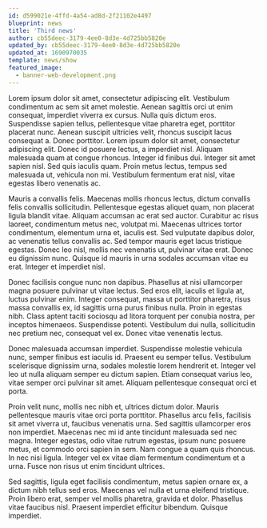 ```yaml
---
id: d599021e-4ffd-4a54-ad8d-2f21102e4497
blueprint: news
title: 'Third news'
author: cb55deec-3179-4ee0-8d3e-4d725bb5820e
updated_by: cb55deec-3179-4ee0-8d3e-4d725bb5820e
updated_at: 1690970035
template: news/show
featured_image:
  - banner-web-development.png
---
```

Lorem ipsum dolor sit amet, consectetur adipiscing elit. Vestibulum condimentum ac sem sit amet molestie. Aenean sagittis orci ut enim consequat, imperdiet viverra ex cursus. Nulla quis dictum eros. Suspendisse sapien tellus, pellentesque vitae pharetra eget, porttitor placerat nunc. Aenean suscipit ultricies velit, rhoncus suscipit lacus consequat a. Donec porttitor.
Lorem ipsum dolor sit amet, consectetur adipiscing elit. Donec id posuere lectus, a imperdiet nisl. Aliquam malesuada quam at congue rhoncus. Integer id finibus dui. Integer sit amet sapien nisl. Sed quis iaculis quam. Proin metus lectus, tempus sed malesuada ut, vehicula non mi. Vestibulum fermentum erat nisl, vitae egestas libero venenatis ac.

Mauris a convallis felis. Maecenas mollis rhoncus lectus, dictum convallis felis convallis sollicitudin. Pellentesque egestas aliquet quam, non placerat ligula blandit vitae. Aliquam accumsan ac erat sed auctor. Curabitur ac risus laoreet, condimentum metus nec, volutpat mi. Maecenas ultrices tortor condimentum, elementum urna et, iaculis est. Sed vulputate dapibus dolor, ac venenatis tellus convallis ac. Sed tempor mauris eget lacus tristique egestas. Donec leo nisl, mollis nec venenatis ut, pulvinar vitae erat. Donec eu dignissim nunc. Quisque id mauris in urna sodales accumsan vitae eu erat. Integer et imperdiet nisl.

Donec facilisis congue nunc non dapibus. Phasellus at nisi ullamcorper magna posuere pulvinar ut vitae lectus. Sed eros elit, iaculis et ligula at, luctus pulvinar enim. Integer consequat, massa ut porttitor pharetra, risus massa convallis ex, id sagittis urna purus finibus nulla. Proin in egestas nibh. Class aptent taciti sociosqu ad litora torquent per conubia nostra, per inceptos himenaeos. Suspendisse potenti. Vestibulum dui nulla, sollicitudin nec pretium nec, consequat vel ex. Donec vitae venenatis lectus.

Donec malesuada accumsan imperdiet. Suspendisse molestie vehicula nunc, semper finibus est iaculis id. Praesent eu semper tellus. Vestibulum scelerisque dignissim urna, sodales molestie lorem hendrerit et. Integer vel leo ut nulla aliquam semper eu dictum sapien. Etiam consequat varius leo, vitae semper orci pulvinar sit amet. Aliquam pellentesque consequat orci et porta.

Proin velit nunc, mollis nec nibh et, ultrices dictum dolor. Mauris pellentesque mauris vitae orci porta porttitor. Phasellus arcu felis, facilisis sit amet viverra ut, faucibus venenatis urna. Sed sagittis ullamcorper eros non imperdiet. Maecenas nec mi id ante tincidunt malesuada sed nec magna. Integer egestas, odio vitae rutrum egestas, ipsum nunc posuere metus, et commodo orci sapien in sem. Nam congue a quam quis rhoncus. In nec nisi ligula. Integer vel ex vitae diam fermentum condimentum et a urna. Fusce non risus ut enim tincidunt ultrices.

Sed sagittis, ligula eget facilisis condimentum, metus sapien ornare ex, a dictum nibh tellus sed eros. Maecenas vel nulla et urna eleifend tristique. Proin libero erat, semper vel mollis pharetra, gravida et dolor. Phasellus vitae faucibus nisl. Praesent imperdiet efficitur bibendum. Quisque imperdiet.